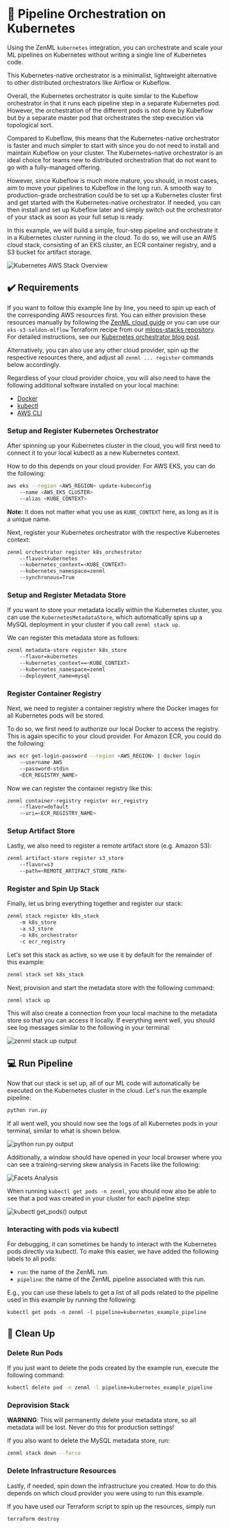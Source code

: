 # :dango: Pipeline Orchestration on Kubernetes

Using the ZenML `kubernetes` integration, you can orchestrate and scale your
ML pipelines on Kubernetes without writing a single line of Kubernetes code.

This Kubernetes-native orchestrator is a minimalist, lightweight alternative 
to other distributed orchestrators like Airflow or Kubeflow.

Overall, the Kubernetes orchestrator is quite similar to the Kubeflow
orchestrator in that it runs each pipeline step in a separate
Kubernetes pod. However, the orchestration of the different pods is not done
by Kubeflow but by a separate master pod that orchestrates the step execution
via topological sort.

Compared to Kubeflow, this means that the Kubernetes-native orchestrator is
faster and much simpler to start with since you do not need to install 
and maintain Kubeflow on your cluster.
The Kubernetes-native orchestrator is an ideal choice for teams new to 
distributed orchestration that do not want to go with a fully-managed offering.

However, since Kubeflow is much more mature, you should, in most cases, aim to
move your pipelines to Kubeflow in the long run.
A smooth way to production-grade orchestration could be to set up a Kubernetes
cluster first and get started with the Kubernetes-native orchestrator.
If needed, you can then install and set up Kubeflow later and simply switch out
the orchestrator of your stack as soon as your full setup is ready.

In this example, we will build a simple, four-step pipeline and orchestrate it
in a Kubernetes cluster running in the cloud.
To do so, we will use an AWS cloud stack, consisting of an EKS cluster,
an ECR container registry, and a S3 bucket for artifact storage.

![Kubernetes AWS Stack Overview](assets/zenml_kubernetes_aws_stack_overview.png)

## :heavy_check_mark: Requirements

If you want to follow this example line by line, you need to spin up each of
the corresponding AWS resources first.
You can either provision these resources manually by following the
[ZenML cloud guide](https://docs.zenml.io/cloud-guide/overview)
or you can use our `eks-s3-seldon-mlflow` Terraform recipe from our 
[mlops-stacks repository](https://github.com/zenml-io/mlops-stacks).
For detailed instructions, see our
[Kubernetes orchestrator blog post](https://blog.zenml.io/k8s-orchestrator/).

Alternatively, you can also use any other cloud provider, spin up the
respective resources there, and adjust all `zenml ... register` commands below
accordingly.

Regardless of your cloud provider choice, you will also need to have the
following additional software installed on your local machine:

* [Docker](https://www.docker.com/)
* [kubectl](https://kubernetes.io/docs/tasks/tools/)
* [AWS CLI](https://docs.aws.amazon.com/cli/latest/userguide/getting-started-install.html)

### Setup and Register Kubernetes Orchestrator
After spinning up your Kubernetes cluster in the cloud, you will first need
to connect it to your local kubectl as a new Kubernetes context.

How to do this depends on your cloud provider. For AWS EKS, you can do the
following:

```bash
aws eks --region <AWS_REGION> update-kubeconfig
    --name <AWS_EKS_CLUSTER>
    --alias <KUBE_CONTEXT>
```

**Note:** It does not matter what you use as `KUBE_CONTEXT` here, as long as it
is a unique name.

Next, register your Kubernetes orchestrator with the respective Kubernetes 
context:

```bash
zenml orchestrator register k8s_orchestrator
    --flavor=kubernetes
    --kubernetes_context=<KUBE_CONTEXT>
    --kubernetes_namespace=zenml
    --synchronous=True
```

### Setup and Register Metadata Store

If you want to store your metadata locally within the Kubernetes cluster, you
can use the `KubernetesMetadataStore`, which automatically spins up a MySQL 
deployment in your cluster if you call `zenml stack up`.

We can register this metadata store as follows:

```bash
zenml metadata-store register k8s_store 
    --flavor=kubernetes
    --kubernetes_context==<KUBE_CONTEXT>
    --kubernetes_namespace=zenml
    --deployment_name=mysql
```

### Register Container Registry
Next, we need to register a container registry where the Docker images for all
Kubernetes pods will be stored.

To do so, we first need to authorize our local Docker to access the registry.
This is again specific to your cloud provider. 
For Amazon ECR, you could do the following:

```bash
aws ecr get-login-password --region <AWS_REGION> | docker login 
    --username AWS 
    --password-stdin 
    <ECR_REGISTRY_NAME>
```

Now we can register the container registry like this:

```bash
zenml container-registry register ecr_registry 
    --flavor=default 
    --uri=<ECR_REGISTRY_NAME>
```

### Setup Artifact Store
Lastly, we also need to register a remote artifact store (e.g. Amazon S3):

```bash
zenml artifact-store register s3_store 
    --flavor=s3 
    --path=<REMOTE_ARTIFACT_STORE_PATH>
```

### Register and Spin Up Stack

Finally, let us bring everything together and register our stack:

```bash
zenml stack register k8s_stack 
    -m k8s_store 
    -a s3_store 
    -o k8s_orchestrator 
    -c ecr_registry
```

Let's set this stack as active, so we use it by default for the remainder of
this example:

```bash
zenml stack set k8s_stack
```

Next, provision and start the metadata store with the following command:

```bash
zenml stack up
```

This will also create a connection from your local machine to the metadata
store so that you can access it locally.
If everything went well, you should see log messages similar to the following
in your terminal:

![zenml stack up output](assets/zenml_stack_up_output.png)

## :computer: Run Pipeline
Now that our stack is set up, all of our ML code will automatically be executed
on the Kubernetes cluster in the cloud. Let's run the example pipeline:

```bash
python run.py
```

If all went well, you should now see the logs of all Kubernetes pods in your
terminal, similar to what is shown below.

![python run.py output](assets/python_run_output.png)

Additionally, a window should have opened in your local browser where you can
see a training-serving skew analysis in Facets like the following:

![Facets Analysis](assets/facets_analysis_output.png)

When running `kubectl get pods -n zenml`, you should now also be able to see
that a pod was created in your cluster for each pipeline step:

![kubectl get_pods() output](assets/kubectl_get_pods_output.png)

### Interacting with pods via kubectl

For debugging, it can sometimes be handy to interact with the Kubernetes pods
directly via kubectl. 
To make this easier, we have added the following labels to all pods:
- `run`: the name of the ZenML run.
- `pipeline`: the name of the ZenML pipeline associated with this run.

E.g., you can use these labels to get a list of all pods related to the 
pipeline used in this example by running the following:

```
kubectl get pods -n zenml -l pipeline=kubernetes_example_pipeline
```

## :sponge: Clean Up

### Delete Run Pods
If you just want to delete the pods created by the example run, execute the
following command:

```bash
kubectl delete pod -n zenml -l pipeline=kubernetes_example_pipeline
```

### Deprovision Stack

**WARNING**: This will permanently delete your metadata store, so all metadata
will be lost. Never do this for production settings!

If you also want to delete the MySQL metadata store, run:

```bash
zenml stack down --force
```

### Delete Infrastructure Resources
Lastly, if needed, spin down the infrastructure you created.
How to do this depends on which cloud provider you were using to run this
example.

If you have used our Terraform script to spin up the resources, simply run

```bash
terraform destroy
```